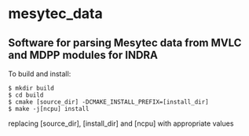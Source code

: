 # mesytec_data
## Software for parsing Mesytec data from MVLC and MDPP modules for INDRA

To build and install:

~~~~
$ mkdir build
$ cd build
$ cmake [source_dir] -DCMAKE_INSTALL_PREFIX=[install_dir]
$ make -j[ncpu] install
~~~~

replacing [source_dir], [install_dir] and [ncpu] with appropriate values
